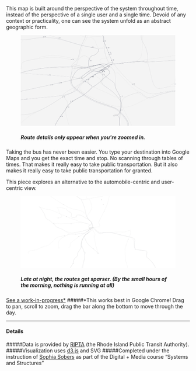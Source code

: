 This map is built around the perspective of the system throughout time, instead of the perspective of a single user and a single time. Devoid of any context or practicality, one can see the system unfold as an abstract geographic form.

<figure>
	<img data-lightbox="" src="/ripta/zoomed.jpg" />
	<h5>Route details only appear when you're zoomed in.</h5>
</figure>

Taking the bus has never been easier. You type your destination into Google Maps and you get the exact time and stop. No scanning through tables of times. That makes it really easy to take public transportation. But it also makes it really easy to take public transportation for granted.

This piece explores an alternative to the automobile-centric and user-centric view.

<figure>
	<img data-lightbox="" src="/ripta/map.jpg" />
	<h5>Late at night, the routes get sparser. (By the small hours of the morning, nothing is running at all)</h5>
</figure>


<a href="/ripta-beta/">See a work-in-progress\*</a>
#####\*This works best in Google Chrome! Drag to pan, scroll to zoom, drag the bar along the bottom to move through the day.</h5>

-----

#### Details

#####Data is provided by [RIPTA](//ripta.com/) (the Rhode Island Public Transit Authority).
#####Visualization uses [d3.js](//d3js.org) and SVG
#####Completed under the instruction of [Sophia Sobers](http://sophiasobers.net/) as part of the Digital + Media course “Systems and Structures”